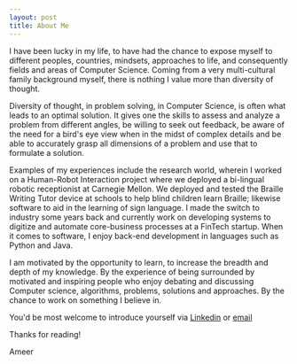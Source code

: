 ```yaml
---
layout: post
title: About Me
---
```

<!-- <p class="message"> -->

I have been lucky in my life, to have had the chance to expose myself to different peoples, countries, mindsets, approaches to life, and consequently fields and areas of Computer Science. Coming from a very multi-cultural family background myself, there is nothing I value more than diversity of thought.

Diversity of thought, in problem solving, in Computer Science, is often what leads to an optimal solution. It gives one the skills to assess and analyze a problem from different angles, be willing to seek out feedback, be aware of the need for a bird's eye view when in the midst of complex details and be able to accurately grasp all dimensions of a problem and use that to formulate a solution.

Examples of my experiences include the research world, wherein I worked on a Human-Robot Interaction project where we deployed a bi-lingual robotic receptionist at Carnegie Mellon. We deployed and tested the Braille Writing Tutor device at schools to help blind children learn Braille; likewise software to aid in the learning of sign language. I made the switch to industry some years back and currently work on developing systems to digitize and automate core-business processes at a FinTech startup.  When it comes to software, I enjoy back-end development in languages such as Python and Java.

I am motivated by the opportunity to learn, to increase the breadth and depth of my knowledge. By the experience of being surrounded by motivated and inspiring people who enjoy debating and discussing Computer science, algorithms, problems, solutions and approaches. By the chance to work on something I believe in.

You'd be most welcome to introduce yourself via [Linkedin](https://www.linkedin.com/in/ameerdev) or [email](mailto:ameer@alumni.cmu.edu)

<!-- </p> -->


<!-- ## Setup -->

Thanks for reading!

Ameer

